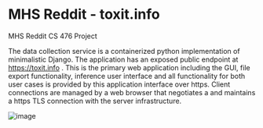 # MHS Reddit - toxit.info 
MHS Reddit CS 476 Project

The data collection service is a containerized python implementation of minimalistic Django.  The application has an exposed public endpoint at https://toxit.info . This is the primary web application including the GUI, file export functionality, inference user interface and all functionality for both user cases is provided by this application interface over https.  Client connections are managed by a web browser that negotiates a and maintains a https TLS connection with the server infrastructure.  

![image](https://user-images.githubusercontent.com/29678626/226511864-34f66597-bd80-49ba-b091-4608223771d7.png)


